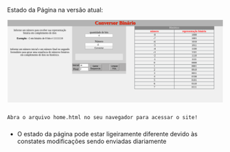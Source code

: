 Estado da Página na versão atual:

![Versão 0.1.15](/images/home_1.15.png)

###

    Abra o arquivo home.html no seu navegador para acessar o site!

###
    
* O estado da página pode estar ligeiramente diferente devido às constates modificações sendo enviadas diariamente
